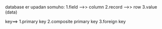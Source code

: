 database er upadan somuho:
1.field -->> column
2.record -->> row
3.value (data)

key==>
1.primary key
2.composite primary key
3.foreign key 